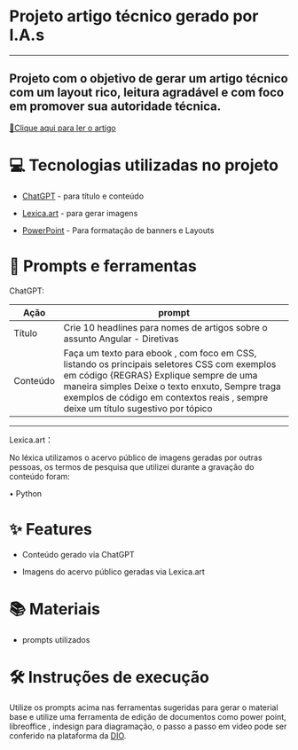# Projeto artigo técnico gerado por I.A.s #
---------

## Projeto com o objetivo de gerar um artigo técnico com um layout rico, leitura agradável e com foco em promover sua autoridade técnica. ##


[📕Clique aqui para ler o artigo](https://github.com/FabioAgroTechnology/artigos-com-ia/blob/main/Artigo%20de%20Python.pdf)


# 💻 Tecnologias utilizadas no projeto #


* [ChatGPT](https://chatgpt.com/?oai-dm=1)  - para título e conteúdo

* [Lexica.art](https://lexica.art/) - para gerar imagens

* [PowerPoint](https://www.microsoft.com/en/microsoft-365/powerpoint?market=af) - Para formatação de banners e Layouts





# 📄 Prompts e ferramentas #

ChatGPT:

| Ação                      |	                    prompt |
| -------------------------------- | ----------------------------------- |
| Título |	Crie 10 headlines para nomes de artigos sobre o assunto Angular - Diretivas |
| Conteúdo |	Faça um texto para ebook , com foco em CSS, listando os principais seletores CSS com exemplos em código {REGRAS} Explique sempre de uma maneira simples Deixe o texto enxuto, Sempre traga exemplos de código em contextos reais , sempre deixe um título sugestivo por tópico

-----------

Lexica.art：

No léxica utilizamos o acervo público de imagens geradas por outras pessoas, os termos de pesquisa que utilizei durante a gravação do conteúdo foram:

• Python

# ✨ Features #

* Conteúdo gerado via ChatGPT

* Imagens do acervo público geradas via Lexica.art



# 📚 Materiais #

* prompts utilizados


# 🛠️ Instruções de execução #


Utilize os prompts acima nas ferramentas sugeridas para gerar o material base e utilize uma ferramenta de edição de documentos como power point, libreoffice , indesign para diagramação, o passo a passo em vídeo pode ser conferido na plataforma da [DIO](https://www.dio.me/en).

